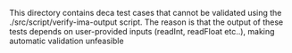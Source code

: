 This directory contains deca test cases that cannot be validated using the ./src/script/verify-ima-output script. The reason is that the output of these tests depends on user-provided inputs (readInt, readFloat etc..), making automatic validation unfeasible